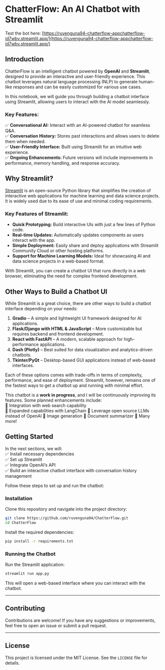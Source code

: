 # **ChatterFlow: An AI Chatbot with Streamlit**  

Test the bot here: [https://ruvenguna94-chatterflow-appchatterflow-id7wbv.streamlit.app/](https://ruvenguna94-chatterflow-appchatterflow-id7wbv.streamlit.app/)

## **Introduction**  
ChatterFlow is an intelligent chatbot powered by **OpenAI** and **Streamlit**, designed to provide an interactive and user-friendly experience. This chatbot leverages natural language processing (NLP) to generate human-like responses and can be easily customized for various use cases.  

In this notebook, we will guide you through building a chatbot interface using Streamlit, allowing users to interact with the AI model seamlessly.  

### **Key Features:**  
✅ **Conversational AI:** Interact with an AI-powered chatbot for seamless Q&A.  
✅ **Conversation History:** Stores past interactions and allows users to delete them when needed.  
✅ **User-Friendly Interface:** Built using Streamlit for an intuitive web experience.  
✅ **Ongoing Enhancements:** Future versions will include improvements in performance, memory handling, and response accuracy.  


## **Why Streamlit?**  
[Streamlit](https://streamlit.io/) is an open-source Python library that simplifies the creation of interactive web applications for machine learning and data science projects. It is widely used due to its ease of use and minimal coding requirements.  

### **Key Features of Streamlit:**  
- **Quick Prototyping:** Build interactive UIs with just a few lines of Python code.  
- **Real-time Updates:** Automatically updates components as users interact with the app.  
- **Simple Deployment:** Easily share and deploy applications with Streamlit Community Cloud or other hosting platforms.  
- **Support for Machine Learning Models:** Ideal for showcasing AI and data science projects in a web-based format.  

With Streamlit, you can create a chatbot UI that runs directly in a web browser, eliminating the need for complex frontend development.  

## **Other Ways to Build a Chatbot UI**  
While Streamlit is a great choice, there are other ways to build a chatbot interface depending on your needs:  

1. **Gradio** – A simple and lightweight UI framework designed for AI applications.  
2. **Flask/Django with HTML & JavaScript** – More customizable but requires backend and frontend development.  
3. **React with FastAPI** – A modern, scalable approach for high-performance applications.  
4. **Dash (Plotly)** – Best suited for data visualization and analytics-driven chatbots.  
5. **Tkinter/PyQt** – Desktop-based GUI applications instead of web-based interfaces.  

Each of these options comes with trade-offs in terms of complexity, performance, and ease of deployment. Streamlit, however, remains one of the fastest ways to get a chatbot up and running with minimal effort.  

This chatbot is a **work in progress**, and I will be continuously improving its features. Some planned enhancements include:  
🔹 Integration with web search capability  
🔹 Expanded capabilities with LangChain
🔹 Leverage open source LLMs instead of OpenAI
🔹 Image generation
🔹 Document summarizer
🔹 Many more!

## **Getting Started**  
In the next sections, we will:  
✅ Install necessary dependencies  
✅ Set up Streamlit  
✅ Integrate OpenAI’s API  
✅ Build an interactive chatbot interface with conversation history management  

Follow these steps to set up and run the chatbot:

### **Installation**

Clone this repository and navigate into the project directory:

```bash
git clone https://github.com/ruvenguna94/ChatterFlow.git
cd ChatterFlow
```

Install the required dependencies:

```bash
pip install -r requirements.txt
```

### **Running the Chatbot**

Run the Streamlit application:

```bash
streamlit run app.py
```

This will open a web-based interface where you can interact with the chatbot.

---

## **Contributing**

Contributions are welcome! If you have any suggestions or improvements, feel free to open an issue or submit a pull request.

---

## **License**

This project is licensed under the MIT License. See the `LICENSE` file for details.
